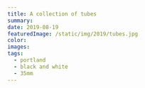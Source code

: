 ```yaml
---
title: A collection of tubes
summary:
date: 2019-08-19
featuredImage: /static/img/2019/tubes.jpg
color:
images:
tags:
  - portland
  - black and white
  - 35mm
---
```

